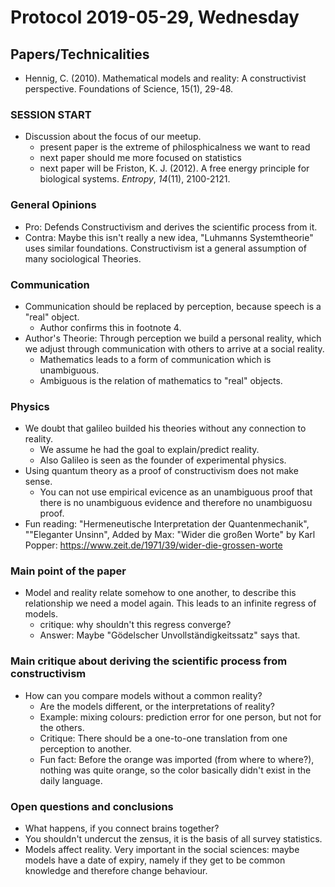# Protocol 2019-05-29, Wednesday

## Papers/Technicalities

* Hennig, C. (2010). Mathematical models and reality: 
A constructivist perspective. Foundations of Science, 15(1), 29-48.

### SESSION START

* Discussion about the focus of our meetup. 
  * present paper is the extreme of philosphicalness we want to read
  * next paper should me more focused on statistics
  * next paper will be Friston, K. J. (2012). 
  A free energy principle for biological systems. *Entropy*, *14*(11), 2100-2121.
  
### General Opinions

* Pro: Defends Constructivism and derives the scientific process from it.
* Contra: Maybe this isn't really a new idea, "Luhmanns Systemtheorie" uses similar
foundations. Constructivism ist a general assumption of many sociological Theories.

### Communication

* Communication should be replaced by perception, because speech is a "real" object.
  * Author confirms this in footnote 4.
* Author's Theorie: Through perception we build a personal reality, which we adjust through 
communication with others to arrive at a social reality.
  * Mathematics leads to a form of communication which is unambiguous.
  * Ambiguous is the relation of mathematics to "real" objects.
  
### Physics

* We doubt that galileo builded his theories without any connection to reality.
  * We assume he had the goal to explain/predict reality.
  * Also Galileo is seen as the founder of experimental physics.
* Using quantum theory as a proof of constructivism does not make sense.
  * You can not use empirical evicence as an unambiguous proof that 
  there is no unambiguous evidence and therefore no unambiguosu proof.
* Fun reading: "Hermeneutische Interpretation der Quantenmechanik", ""Eleganter Unsinn",
Added by Max: "Wider die großen Worte" by Karl Popper:
https://www.zeit.de/1971/39/wider-die-grossen-worte

### Main point of the paper
* Model and reality relate somehow to one another, to describe this relationship we
need a model again. This leads to an infinite regress of models.
  * critique: why shouldn't this regress converge?
  * Answer: Maybe "Gödelscher Unvollständigkeitssatz" says that.
  
### Main critique about deriving the scientific process from constructivism
* How can you compare models without a common reality?
  * Are the models different, or the interpretations of reality?
  * Example: mixing colours: prediction error for one person, but not for the others.
  * Critique: There should be a one-to-one translation from one perception to another.
  * Fun fact: Before the orange was imported (from where to where?), nothing was quite orange, so the color basically didn't exist in the daily language.
  
### Open questions and conclusions

* What happens, if you connect brains together?
* You shouldn't undercut the zensus, it is the basis of all survey statistics.
* Models affect reality. Very important in the social sciences: maybe models
have a date of expiry, namely if they get to be common knowledge and therefore
change behaviour.
  
